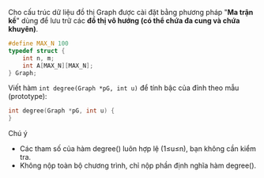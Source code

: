 Cho cấu trúc dữ liệu đồ thị Graph được cài đặt bằng phương pháp "**Ma trận kề**" dùng để lưu trữ các **đồ thị vô hướng (có thể chứa đa cung và chứa khuyên)**.
```c
#define MAX_N 100
typedef struct {
    int n, m;
    int A[MAX_N][MAX_N];
} Graph;
```
Viết hàm `int degree(Graph *pG, int u)` để tính bậc của đỉnh theo mẫu (prototype):
```c
int degree(Graph *pG, int u) {
}
```
Chú ý
- Các tham số của hàm degree() luôn hợp lệ (1≤u≤n), bạn không cần kiểm tra.
- Không nộp toàn bộ chương trình, chỉ nộp phần định nghĩa hàm degree().
